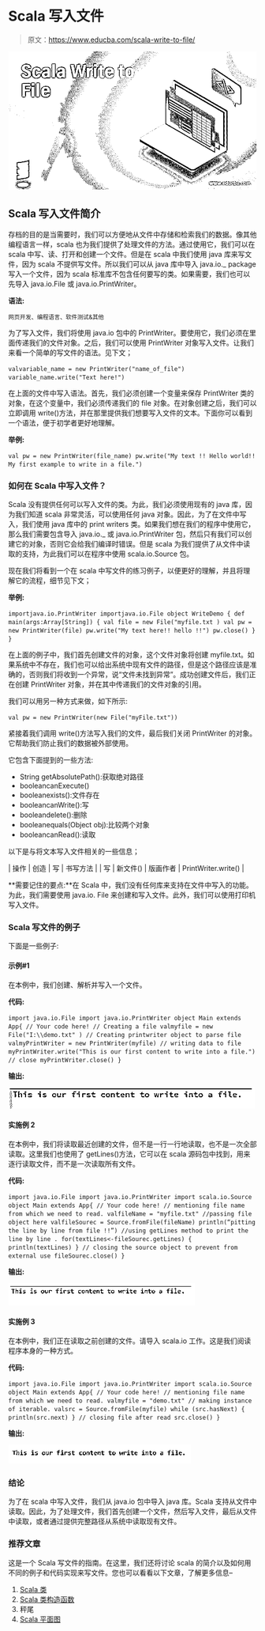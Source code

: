 # Scala 写入文件

> 原文：<https://www.educba.com/scala-write-to-file/>

![Scala Write to File](img/7c877d37c2f1b9251492e67f21451c1e.png)



## Scala 写入文件简介

存档的目的是当需要时，我们可以方便地从文件中存储和检索我们的数据。像其他编程语言一样，scala 也为我们提供了处理文件的方法。通过使用它，我们可以在 scala 中写、读、打开和创建一个文件。但是在 scala 中我们使用 java 库来写文件，因为 scala 不提供写文件。所以我们可以从 java 库中导入 java.io._ package 写入一个文件，因为 scala 标准库不包含任何要写的类。如果需要，我们也可以先导入 java.io.File 或 java.io.PrintWriter。

**语法:**

<small>网页开发、编程语言、软件测试&其他</small>

为了写入文件，我们将使用 java.io 包中的 PrintWriter。要使用它，我们必须在里面传递我们的文件对象。之后，我们可以使用 PrintWriter 对象写入文件。让我们来看一个简单的写文件的语法。见下文；

`valvariable_name = new PrintWriter("name_of_file")
variable_name.write("Text here!")`

在上面的文件中写入语法。首先，我们必须创建一个变量来保存 PrintWriter 类的对象，在这个变量中，我们必须传递我们的 file 对象。在对象创建之后，我们可以立即调用 write()方法，并在那里提供我们想要写入文件的文本。下面你可以看到一个语法，便于初学者更好地理解。

**举例:**

`val pw = new PrintWriter(file_name)
pw.write("My text !! Hello world!! My first example to write in a file.")`

### 如何在 Scala 中写入文件？

Scala 没有提供任何可以写入文件的类。为此，我们必须使用现有的 java 库，因为我们知道 scala 非常灵活，可以使用任何 java 对象。因此，为了在文件中写入，我们使用 java 库中的 print writers 类。如果我们想在我们的程序中使用它，那么我们需要包含导入 java.io._ 或 java.io.PrintWriter 包，然后只有我们可以创建它的对象，否则它会给我们编译时错误。但是 scala 为我们提供了从文件中读取的支持，为此我们可以在程序中使用 scala.io.Source 包。

现在我们将看到一个在 scala 中写文件的练习例子，以便更好的理解，并且将理解它的流程，细节见下文；

**举例:**

`importjava.io.PrintWriter
importjava.io.File
object WriteDemo
{
def main(args:Array[String])
{
val file = new File("myfile.txt )
val pw = new PrintWriter(file)
pw.write("My text here!! hello !!")
pw.close()
}
}`

在上面的例子中，我们首先创建文件的对象，这个文件对象将创建 myfile.txt。如果系统中不存在，我们也可以给出系统中现有文件的路径，但是这个路径应该是准确的，否则我们将收到一个异常，说“文件未找到异常”。成功创建文件后，我们正在创建 PrintWriter 对象，并在其中传递我们的文件对象的引用。

我们可以用另一种方式来做，如下所示:

`val pw = new PrintWriter(new File("myFile.txt"))`

紧接着我们调用 write()方法写入我们的文件，最后我们关闭 PrintWriter 的对象。它帮助我们防止我们的数据被外部使用。

它包含下面提到的一些方法:

*   String getAbsolutePath():获取绝对路径
*   booleancanExecute()
*   booleanexists():文件存在
*   booleancanWrite():写
*   booleandelete():删除
*   booleanequals(Object obj):比较两个对象
*   booleancanRead():读取

以下是与将文本写入文件相关的一些信息；

| 操作 | 创造 | 写 | 书写方法 |
| 写 | 新文件() | 版画作者 | PrintWriter.write() |

**需要记住的要点:**在 Scala 中，我们没有任何库来支持在文件中写入的功能。为此，我们需要使用 java.io. File 来创建和写入文件。此外，我们可以使用打印机写入文件。

### Scala 写文件的例子

下面是一些例子:

#### 示例#1

在本例中，我们创建、解析并写入一个文件。

**代码:**

`import java.io.File
import java.io.PrintWriter
object Main extends App{
// Your code here!
// Creating a file
valmyfile = new File("I:\\demo.txt" )
// Creating printwriter object to parse file
valmyPrintWriter = new PrintWriter(myfile)
// writing data to file
myPrintWriter.write("This is our first content to write into a file.")
// close
myPrintWriter.close()
}`

**输出:**

![Scala Write to File-1.1](img/cc85a38d9de4bd5d476ccad8050e5d26.png)



#### 实施例 2

在本例中，我们将读取最近创建的文件，但不是一行一行地读取，也不是一次全部读取。这里我们也使用了 getLines()方法，它可以在 scala 源码包中找到，用来逐行读取文件，而不是一次读取所有文件。

**代码:**

`import java.io.File
import java.io.PrintWriter
import scala.io.Source
object Main extends App{
// Your code here!
// mentioning file name from which we need to read.
valfileName = "myfile.txt"
//passing file object here
valfileSourec = Source.fromFile(fileName)
println(“pitting the line by line from file !!”)
//using getLines method to print the line by line .
for(textLines<-fileSourec.getLines)
{
println(textLines)
}
// closing the source object to prevent from external use
fileSourec.close()
}`

**输出:**

![Scala Write to File-1.2](img/9876ba298d8d624ca7b5661fa1d11647.png)



#### 实施例 3

在本例中，我们正在读取之前创建的文件。请导入 scala.io 工作。这是我们阅读程序本身的一种方式。

**代码:**

`import java.io.File
import java.io.PrintWriter
import scala.io.Source
object Main extends App{
// Your code here!
// mentioning file name from which we need to read.
valmyfile = "demo.txt"
// making instance of iterable.
valsrc = Source.fromFile(myfile)
while (src.hasNext)
{
println(src.next)
}
// closing file after read
src.close()
}`

**输出:**

![Scala Write to File-1.3](img/46e515e3258f5f3e88b3a72f15b43316.png)



### 结论

为了在 scala 中写入文件，我们从 java.io 包中导入 java 库。Scala 支持从文件中读取。因此，为了处理文件，我们首先创建一个文件，然后写入文件，最后从文件中读取，或者通过提供完整路径从系统中读取现有文件。

### 推荐文章

这是一个 Scala 写文件的指南。在这里，我们还将讨论 scala 的简介以及如何用不同的例子和代码实现来写文件。您也可以看看以下文章，了解更多信息–

1.  [Scala 类](https://www.educba.com/scala-class/)
2.  [Scala 类构造函数](https://www.educba.com/scala-class-constructor/)
3.  秤尾
4.  [Scala 平面图](https://www.educba.com/scala-flatmap/)






